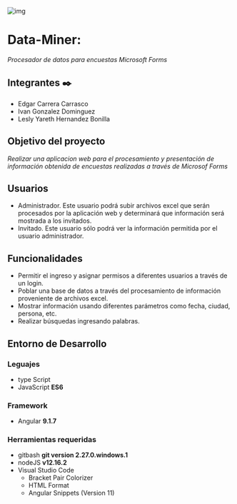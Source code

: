 ![img](http://www.d3a.org/wp-content/uploads/2014/07/header-data-management-1038x337.png)
# Data-Miner:
_Procesador de datos para encuestas Microsoft Forms_
## Integrantes ✒️
* Edgar Carrera Carrasco 
* Ivan Gonzalez Dominguez
* Lesly Yareth Hernandez Bonilla
## Objetivo del proyecto
_Realizar una aplicacion web para el procesamiento y presentación de información obtenida de encuestas realizadas a través de Microsof Forms_
## Usuarios 
* Administrador. Este usuario podrá subir archivos excel que serán procesados por la aplicación web y determinará que información será mostrada a los invitados. 
* Invitado. Este usuario sólo podrá ver la información permitida por el usuario administrador.  
## Funcionalidades
- Permitir el ingreso y asignar permisos a diferentes usuarios a través de un login.
- Poblar una base de datos a través del procesamiento de información proveniente de archivos excel. 
- Mostrar información usando diferentes parámetros como fecha, ciudad, persona, etc.
- Realizar búsquedas ingresando palabras. 
## Entorno de Desarrollo
### Leguajes 
- type Script 
- JavaScript **ES6**
### Framework 
- Angular **9.1.7**
### Herramientas requeridas
- gitbash **git version 2.27.0.windows.1**
- nodeJS **v12.16.2**
- Visual Studio Code
    - Bracket Pair Colorizer
    - HTML Format
    - Angular Snippets (Version 11)


